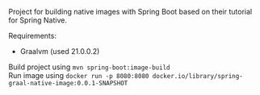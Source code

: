 Project for building native images with Spring Boot based on their tutorial for Spring Native.

Requirements:
- Graalvm (used 21.0.0.2)

Build project using `mvn spring-boot:image-build`  
Run image using `docker run -p 8080:8080 docker.io/library/spring-graal-native-image:0.0.1-SNAPSHOT`


